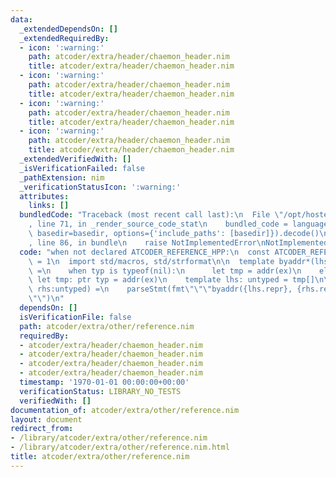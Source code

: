```yaml
---
data:
  _extendedDependsOn: []
  _extendedRequiredBy:
  - icon: ':warning:'
    path: atcoder/extra/header/chaemon_header.nim
    title: atcoder/extra/header/chaemon_header.nim
  - icon: ':warning:'
    path: atcoder/extra/header/chaemon_header.nim
    title: atcoder/extra/header/chaemon_header.nim
  - icon: ':warning:'
    path: atcoder/extra/header/chaemon_header.nim
    title: atcoder/extra/header/chaemon_header.nim
  - icon: ':warning:'
    path: atcoder/extra/header/chaemon_header.nim
    title: atcoder/extra/header/chaemon_header.nim
  _extendedVerifiedWith: []
  _isVerificationFailed: false
  _pathExtension: nim
  _verificationStatusIcon: ':warning:'
  attributes:
    links: []
  bundledCode: "Traceback (most recent call last):\n  File \"/opt/hostedtoolcache/Python/3.9.6/x64/lib/python3.9/site-packages/onlinejudge_verify/documentation/build.py\"\
    , line 71, in _render_source_code_stat\n    bundled_code = language.bundle(stat.path,\
    \ basedir=basedir, options={'include_paths': [basedir]}).decode()\n  File \"/opt/hostedtoolcache/Python/3.9.6/x64/lib/python3.9/site-packages/onlinejudge_verify/languages/nim.py\"\
    , line 86, in bundle\n    raise NotImplementedError\nNotImplementedError\n"
  code: "when not declared ATCODER_REFERENCE_HPP:\n  const ATCODER_REFERENCE_HPP*\
    \ = 1\n  import std/macros, std/strformat\n\n  template byaddr*(lhs, typ, ex)\
    \ =\n    when typ is typeof(nil):\n      let tmp = addr(ex)\n    else:\n     \
    \ let tmp: ptr typ = addr(ex)\n    template lhs: untyped = tmp[]\n\n  macro `=&`*(lhs,\
    \ rhs:untyped) =\n    parseStmt(fmt\"\"\"byaddr({lhs.repr}, {rhs.repr}.type, {rhs.repr})\"\
    \"\")\n"
  dependsOn: []
  isVerificationFile: false
  path: atcoder/extra/other/reference.nim
  requiredBy:
  - atcoder/extra/header/chaemon_header.nim
  - atcoder/extra/header/chaemon_header.nim
  - atcoder/extra/header/chaemon_header.nim
  - atcoder/extra/header/chaemon_header.nim
  timestamp: '1970-01-01 00:00:00+00:00'
  verificationStatus: LIBRARY_NO_TESTS
  verifiedWith: []
documentation_of: atcoder/extra/other/reference.nim
layout: document
redirect_from:
- /library/atcoder/extra/other/reference.nim
- /library/atcoder/extra/other/reference.nim.html
title: atcoder/extra/other/reference.nim
---
```

